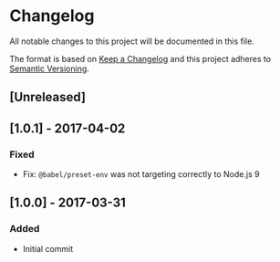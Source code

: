 # Changelog
All notable changes to this project will be documented in this file.

The format is based on [Keep a Changelog](http://keepachangelog.com/en/1.0.0/)
and this project adheres to [Semantic Versioning](http://semver.org/spec/v2.0.0.html).

## [Unreleased]

## [1.0.1] - 2017-04-02
### Fixed
- Fix: `@babel/preset-env` was not targeting correctly to Node.js 9

## [1.0.0] - 2017-03-31
### Added
- Initial commit
